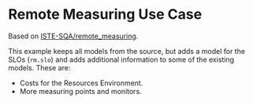 # Remote Measuring Use Case

Based on [ISTE-SQA/remote_measuring](https://github.com/ISTE-SQA/remote_measuring/tree/master/remote-measuring-pcm).

This example keeps all models from the source, but adds a model for the SLOs (`rm.slo`) and adds additional information to some of the existing models. 
These are:
* Costs for the Resources Environment.
* More measuring points and monitors.